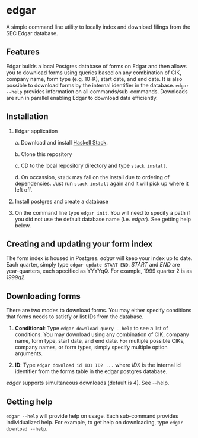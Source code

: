 # edgar
A simple command line utility to locally index and download filings from the SEC Edgar database.

## Features

Edgar builds a local Postgres database of forms on Edgar and then allows you to download forms using queries based on any combination of CIK, company name, form type (e.g. 10-K), start date, and end date. It is also possible to download forms by the internal identifier in the database. `edgar --help` provides information on all commands/sub-commands. Downloads are run in parallel enabling Edgar to download data efficiently. 

## Installation

1. Edgar application

    a. Download and install [Haskell Stack](https://www.stackage.org).

    b. Clone this repository

    c. CD to the local repository directory and type `stack install`. 
    
    d. On occassion, `stack` may fail on the install due to ordering of dependencies. Just run `stack install` again and it will pick up where it left off.

2. Install postgres and create a database 

3. On the command line type `edgar init`. You will need to specify a path if
   you did not use the default database name (i.e. *edgar*). See getting help below.

## Creating and updating your form index

The form index is housed in Postgres. *edgar* will keep your index up to date.
Each quarter, simply type `edgar update START END`. *START* and *END* are
year-quarters, each specified as YYYYqQ. For example, 1999 quarter 2 is as
*1999q2*.


## Downloading forms

There are two modes to download forms. You may either specify conditions that forms needs
to satisfy or list IDs from the database.

1. **Conditional**: Type `edgar download query --help` to see a list of
   conditions. You may download using any combination of CIK, company name, form
   type, start date, and end date. For multiple possible CIKs, company names, or form types,
   simply specify multiple option arguments.

2. **ID**: Type `edgar download id ID1 ID2 ...` where *IDX* is the internal id 
identifier from the forms table in the edgar postgres database.

*edgar* supports simultaneous downloads (default is 4). See --help.


## Getting help

`edgar --help` will provide help on usage. Each sub-command provides individualized help. For example,
to get help on downloading, type `edgar download --help`. 


